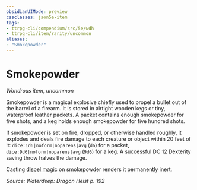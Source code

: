 ```yaml
---
obsidianUIMode: preview
cssclasses: json5e-item
tags:
- ttrpg-cli/compendium/src/5e/wdh
- ttrpg-cli/item/rarity/uncommon
aliases: 
- "Smokepowder"
---
```

# Smokepowder
*Wondrous item, uncommon*  



Smokepowder is a magical explosive chiefly used to propel a bullet out of the barrel of a firearm. It is stored in airtight wooden kegs or tiny, waterproof leather packets. A packet contains enough smokepowder for five shots, and a keg holds enough smokepowder for five hundred shots.

If smokepowder is set on fire, dropped, or otherwise handled roughly, it explodes and deals fire damage to each creature or object within 20 feet of it: `dice:1d6|noform|noparens|avg` (`d6`) for a packet, `dice:9d6|noform|noparens|avg` (`9d6`) for a keg. A successful DC 12 Dexterity saving throw halves the damage.

Casting [dispel magic](/3-Mechanics/CLI/Compendium/spells/dispel-magic.md) on smokepowder renders it permanently inert.

*Source: Waterdeep: Dragon Heist p. 192*
